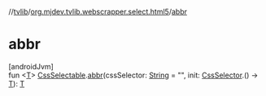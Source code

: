 //[tvlib](../../index.md)/[org.mjdev.tvlib.webscrapper.select.html5](index.md)/[abbr](abbr.md)

# abbr

[androidJvm]\
fun &lt;[T](abbr.md)&gt; [CssSelectable](../org.mjdev.tvlib.webscrapper.select/-css-selectable/index.md).[abbr](abbr.md)(cssSelector: [String](https://kotlinlang.org/api/latest/jvm/stdlib/kotlin/-string/index.html) = &quot;&quot;, init: [CssSelector](../org.mjdev.tvlib.webscrapper.select/-css-selector/index.md).() -&gt; [T](abbr.md)): [T](abbr.md)
